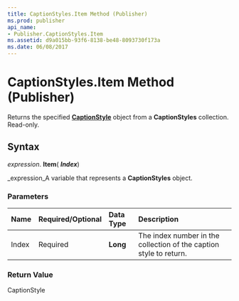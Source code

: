 ```yaml
---
title: CaptionStyles.Item Method (Publisher)
ms.prod: publisher
api_name:
- Publisher.CaptionStyles.Item
ms.assetid: d9a015bb-93f6-8138-be48-8093730f173a
ms.date: 06/08/2017
---
```



# CaptionStyles.Item Method (Publisher)

Returns the specified **[CaptionStyle](captionstyle-object-publisher.md)** object from a **CaptionStyles** collection. Read-only.


## Syntax

 _expression_. **Item**( **_Index_**)

 _expression_A variable that represents a **CaptionStyles** object.


### Parameters



|**Name**|**Required/Optional**|**Data Type**|**Description**|
|:-----|:-----|:-----|:-----|
|Index|Required| **Long**|The index number in the collection of the caption style to return.|

### Return Value

CaptionStyle


